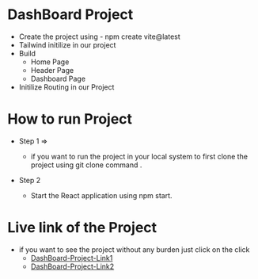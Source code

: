 # DashBoard Project

- Create the project using - npm create vite@latest
- Tailwind initilize in our project
- Build 
  - Home Page
  - Header Page
  - Dashboard Page
- Initilize Routing in our Project

# How to run Project

- Step 1 =>
  - if you want to run the project in your local system to first clone the project using git clone command .

- Step 2
  - Start the React application using npm start.

# Live link of the Project

- if you want to see the project without any burden just click on the click
  - [DashBoard-Project-Link1](accu-knox-dash-boar-git-c7d0ed-nirmal-pandeys-projects-2a3afa2a.vercel.app)
  - [DashBoard-Project-Link2](accu-knox-dash-board-project.vercel.app)

